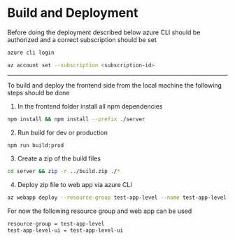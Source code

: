 # Build and Deployment

Before doing the deployment described below azure CLI should be authorized and a correct subscription should be set
```bash
azure cli login
```
```bash
az account set --subscription <subscription-id>
```

---

To build and deploy the frontend side from the local machine the following steps should be done

1. In the frontend folder install all npm dependencies
```bash
npm install && npm install --prefix ./server
```

2. Run build for dev or production
```bash
npm run build:prod
```

3. Create a zip of the build files
```bash
cd server && zip -r ../build.zip ./*
```

4. Deploy zip file to web app via azure CLI
```bash
az webapp deploy --resource-group test-app-level --name test-app-level-ui --src-path build.zip
```

For now the following resource group and web app can be used
```bash
resource-group = test-app-level
test-app-level-ui = test-app-level-ui
```